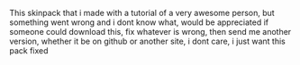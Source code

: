 This skinpack that i made with a tutorial of a very awesome person, but something went wrong and i dont know what, would be appreciated if someone could download this, fix whatever is wrong, then send me another version, whether it be on github or another site, i dont care, i just want this pack fixed

